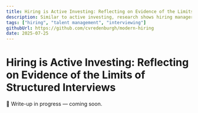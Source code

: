 ```yaml
---
title: Hiring is Active Investing: Reflecting on Evidence of the Limits of Structured Interviews
description: Similar to active investing, research shows hiring managers rarely outperform the index. For example, case study evaluations, coding evaluation scores, and other highly structured interviews consistently show very poor job performance forecasting. I explore the implications for today's ultra-lengthy hiring processes, and what productive interview cycles could instead focus on (from both sides).
tags: ["hiring", "talent management", "interviewing"]
githubUrl: https://github.com/cvredenburgh/modern-hiring
date: 2025-07-25
---
```


# Hiring is Active Investing: Reflecting on Evidence of the Limits of Structured Interviews


🚧 Write-up in progress — coming soon.